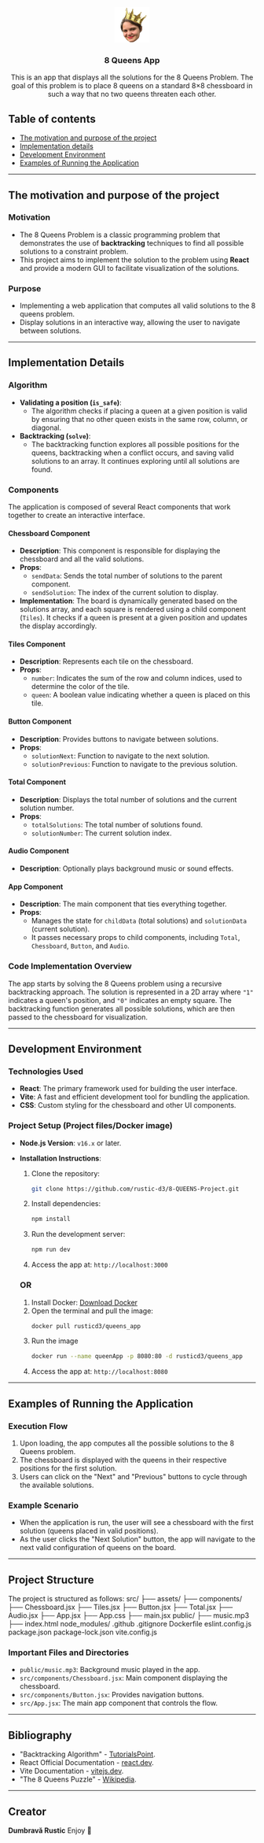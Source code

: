 <p align="center">
    <img src="./queen app/src/assets/images/queen.png" alt="Logo" width=72 height=72>

  <h3 align="center">8 Queens App</h3>

  <p align="center">
    This is an app that displays all the solutions for the 8 Queens Problem. The goal of this problem is to place 8 queens on a standard 8×8 chessboard in such a way that no two queens threaten each other.  
    <br>
  </p>
</p>

## Table of contents

- [The motivation and purpose of the project](#the-motivation-and-purpose-of-the-project)
- [Implementation details](#implementation-details)
- [Development Environment](#development-environment)
- [Examples of Running the Application](#examples-of-running-the-application)

---

## The motivation and purpose of the project

### Motivation

- The 8 Queens Problem is a classic programming problem that demonstrates the use of **backtracking** techniques to find all possible solutions to a constraint problem.
- This project aims to implement the solution to the problem using **React** and provide a modern GUI to facilitate visualization of the solutions.

### Purpose

- Implementing a web application that computes all valid solutions to the 8 queens problem.
- Display solutions in an interactive way, allowing the user to navigate between solutions.

---

## Implementation Details

### Algorithm

- **Validating a position (`is_safe`)**:
  - The algorithm checks if placing a queen at a given position is valid by ensuring that no other queen exists in the same row, column, or diagonal.
- **Backtracking (`solve`)**:
  - The backtracking function explores all possible positions for the queens, backtracking when a conflict occurs, and saving valid solutions to an array. It continues exploring until all solutions are found.

### Components

The application is composed of several React components that work together to create an interactive interface.

#### Chessboard Component

- **Description**: This component is responsible for displaying the chessboard and all the valid solutions.
- **Props**:
  - `sendData`: Sends the total number of solutions to the parent component.
  - `sendSolution`: The index of the current solution to display.
- **Implementation**:
  The board is dynamically generated based on the solutions array, and each square is rendered using a child component (`Tiles`). It checks if a queen is present at a given position and updates the display accordingly.

#### Tiles Component

- **Description**: Represents each tile on the chessboard.
- **Props**:
  - `number`: Indicates the sum of the row and column indices, used to determine the color of the tile.
  - `queen`: A boolean value indicating whether a queen is placed on this tile.

#### Button Component

- **Description**: Provides buttons to navigate between solutions.
- **Props**:
  - `solutionNext`: Function to navigate to the next solution.
  - `solutionPrevious`: Function to navigate to the previous solution.

#### Total Component

- **Description**: Displays the total number of solutions and the current solution number.
- **Props**:
  - `totalSolutions`: The total number of solutions found.
  - `solutionNumber`: The current solution index.

#### Audio Component

- **Description**: Optionally plays background music or sound effects.

#### App Component

- **Description**: The main component that ties everything together.
- **Props**:
  - Manages the state for `childData` (total solutions) and `solutionData` (current solution).
  - It passes necessary props to child components, including `Total`, `Chessboard`, `Button`, and `Audio`.

### Code Implementation Overview

The app starts by solving the 8 Queens problem using a recursive backtracking approach. The solution is represented in a 2D array where `"1"` indicates a queen's position, and `"0"` indicates an empty square. The backtracking function generates all possible solutions, which are then passed to the chessboard for visualization.

---

## Development Environment

### Technologies Used

- **React**: The primary framework used for building the user interface.
- **Vite**: A fast and efficient development tool for bundling the application.
- **CSS**: Custom styling for the chessboard and other UI components.

### Project Setup (Project files/Docker image)

- **Node.js Version**: `v16.x` or later.
- **Installation Instructions**:

  1. Clone the repository:
     ```bash
     git clone https://github.com/rustic-d3/8-QUEENS-Project.git
     ```
  2. Install dependencies:
     ```bash
     npm install
     ```
  3. Run the development server:
     ```bash
     npm run dev
     ```
  4. Access the app at: `http://localhost:3000`

  ### OR

  1. Install Docker: [Download Docker](https://www.docker.com/products/docker-desktop)
  2. Open the terminal and pull the image:
     ```bash
     docker pull rusticd3/queens_app
     ```
  3. Run the image
     ```bash
     docker run --name queenApp -p 8080:80 -d rusticd3/queens_app
     ```
  4. Access the app at: `http://localhost:8080`

---

## Examples of Running the Application

### Execution Flow

1. Upon loading, the app computes all the possible solutions to the 8 Queens problem.
2. The chessboard is displayed with the queens in their respective positions for the first solution.
3. Users can click on the "Next" and "Previous" buttons to cycle through the available solutions.

### Example Scenario

- When the application is run, the user will see a chessboard with the first solution (queens placed in valid positions).
- As the user clicks the "Next Solution" button, the app will navigate to the next valid configuration of queens on the board.

---

## Project Structure

The project is structured as follows:
src/
├── assets/
├── components/
├── Chessboard.jsx
├── Tiles.jsx
├── Button.jsx
├── Total.jsx
├── Audio.jsx
├── App.jsx
├── App.css
├── main.jsx
public/
├── music.mp3
├── index.html
node_modules/
.github
.gitignore
Dockerfile
eslint.config.js
package.json
package-lock.json
vite.config.js

### Important Files and Directories

- `public/music.mp3`: Background music played in the app.
- `src/components/Chessboard.jsx`: Main component displaying the chessboard.
- `src/components/Button.jsx`: Provides navigation buttons.
- `src/App.jsx`: The main app component that controls the flow.

---

## Bibliography

- "Backtracking Algorithm" - [TutorialsPoint](https://www.tutorialspoint.com/backtracking-algorithm).
- React Official Documentation - [react.dev](https://react.dev).
- Vite Documentation - [vitejs.dev](https://vitejs.dev).
- "The 8 Queens Puzzle" - [Wikipedia](https://en.wikipedia.org/wiki/Eight_queens_puzzle).

---

## Creator

**Dumbravă Rustic**
Enjoy :metal:
